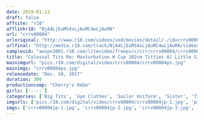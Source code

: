 ```yaml
---
date: 2019-01-13
draft: false
affsite: "r18"
afflinkr18: "NjA4LjEuMS4xLjAuMC4wLjAuMA"
url: "crrv00004"
urloriginal: "http://www.r18.com/videos/vod/movies/detail/-/id=crrv00004"
urlfinal: "http://media.r18.com/track/NjA4LjEuMS4xLjAuMC4wLjAuMA/videos/vod/movies/detail/-/id=crrv00004"
samplevid: "awspv3001.r18.com/litevideo/freepv/c/crr/crrv00004/crrv00004_dmb_w.mp4"
title: "Colossal Tits Re: Masturbation H Cup 102cm Titties A) Little Sister Big Lolita Titties B) When Big Tits Are Appreciated"
mainimgurl: "pics.r18.com/digital/video/crrv00004/crrv00004ps.jpg"
mainimgs: "crrv00004ps.jpg"
releasedate: "Dec. 10, 2017"
duration: 300
productioncomp: "Cherry's Rebo"
girls: ['----']
categories: ['Big Tits', 'Gym Clothes', 'Sailor Uniform', 'Sister', 'Titty Fuck', 'Hi-Def']
imgurls: ['pics.r18.com/digital/video/crrv00004/crrv00004jp-1.jpg', 'pics.r18.com/digital/video/crrv00004/crrv00004jp-2.jpg', 'pics.r18.com/digital/video/crrv00004/crrv00004jp-3.jpg', 'pics.r18.com/digital/video/crrv00004/crrv00004jp-4.jpg', 'pics.r18.com/digital/video/crrv00004/crrv00004jp-5.jpg', 'pics.r18.com/digital/video/crrv00004/crrv00004jp-6.jpg', 'pics.r18.com/digital/video/crrv00004/crrv00004jp-7.jpg', 'pics.r18.com/digital/video/crrv00004/crrv00004jp-8.jpg', 'pics.r18.com/digital/video/crrv00004/crrv00004jp-9.jpg', 'pics.r18.com/digital/video/crrv00004/crrv00004jp-10.jpg', 'pics.r18.com/digital/video/crrv00004/crrv00004jp-11.jpg', 'pics.r18.com/digital/video/crrv00004/crrv00004jp-12.jpg', 'pics.r18.com/digital/video/crrv00004/crrv00004jp-13.jpg', 'pics.r18.com/digital/video/crrv00004/crrv00004jp-14.jpg', 'pics.r18.com/digital/video/crrv00004/crrv00004jp-15.jpg', 'pics.r18.com/digital/video/crrv00004/crrv00004jp-16.jpg', 'pics.r18.com/digital/video/crrv00004/crrv00004jp-17.jpg', 'pics.r18.com/digital/video/crrv00004/crrv00004jp-18.jpg', 'pics.r18.com/digital/video/crrv00004/crrv00004jp-19.jpg', 'pics.r18.com/digital/video/crrv00004/crrv00004jp-20.jpg']
imgs: ['crrv00004jp-1.jpg', 'crrv00004jp-2.jpg', 'crrv00004jp-3.jpg', 'crrv00004jp-4.jpg', 'crrv00004jp-5.jpg', 'crrv00004jp-6.jpg', 'crrv00004jp-7.jpg', 'crrv00004jp-8.jpg', 'crrv00004jp-9.jpg', 'crrv00004jp-10.jpg', 'crrv00004jp-11.jpg', 'crrv00004jp-12.jpg', 'crrv00004jp-13.jpg', 'crrv00004jp-14.jpg', 'crrv00004jp-15.jpg', 'crrv00004jp-16.jpg', 'crrv00004jp-17.jpg', 'crrv00004jp-18.jpg', 'crrv00004jp-19.jpg', 'crrv00004jp-20.jpg']
---
```

